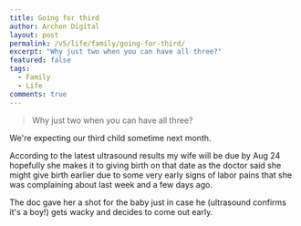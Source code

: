 ```yaml
---
title: Going for third
author: Archon Digital
layout: post
permalink: /v5/life/family/going-for-third/
excerpt: "Why just two when you can have all three?"
featured: false
tags:
  - Family
  - Life
comments: true
---
```

<blockquote><p class="lead">Why just two when you can have all three?</p></blockquote>

We're expecting our third child sometime next month.

According to the latest ultrasound results my wife will be due by Aug 24 hopefully she makes it to giving birth on that date as the doctor said she might give birth earlier due to some very early signs of labor pains that she was complaining about last week and a few days ago.

The doc gave her a shot for the baby just in case he (ultrasound confirms it's a boy!) gets wacky and decides to come out early.